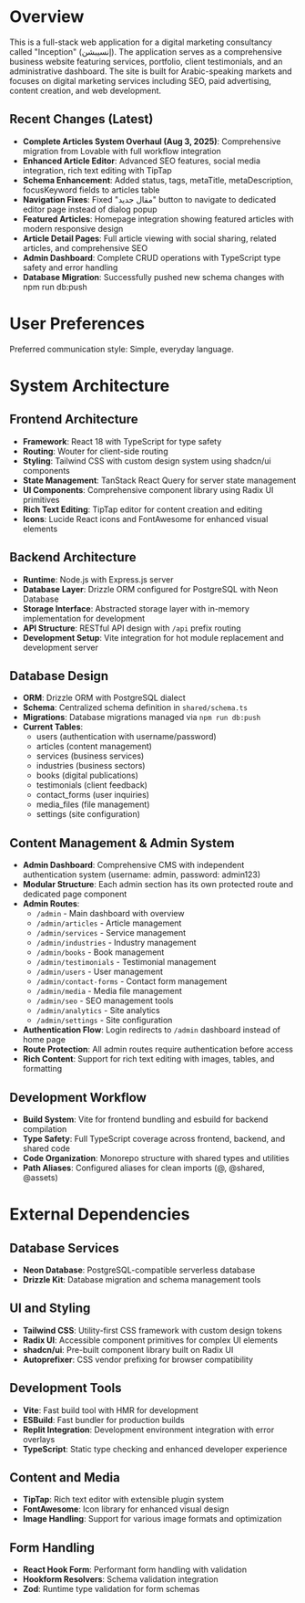 # Overview

This is a full-stack web application for a digital marketing consultancy called "Inception" (إنسيبشن). The application serves as a comprehensive business website featuring services, portfolio, client testimonials, and an administrative dashboard. The site is built for Arabic-speaking markets and focuses on digital marketing services including SEO, paid advertising, content creation, and web development.

## Recent Changes (Latest)
- **Complete Articles System Overhaul (Aug 3, 2025)**: Comprehensive migration from Lovable with full workflow integration
- **Enhanced Article Editor**: Advanced SEO features, social media integration, rich text editing with TipTap
- **Schema Enhancement**: Added status, tags, metaTitle, metaDescription, focusKeyword fields to articles table
- **Navigation Fixes**: Fixed "مقال جديد" button to navigate to dedicated editor page instead of dialog popup
- **Featured Articles**: Homepage integration showing featured articles with modern responsive design
- **Article Detail Pages**: Full article viewing with social sharing, related articles, and comprehensive SEO
- **Admin Dashboard**: Complete CRUD operations with TypeScript type safety and error handling
- **Database Migration**: Successfully pushed new schema changes with npm run db:push

# User Preferences

Preferred communication style: Simple, everyday language.

# System Architecture

## Frontend Architecture
- **Framework**: React 18 with TypeScript for type safety
- **Routing**: Wouter for client-side routing
- **Styling**: Tailwind CSS with custom design system using shadcn/ui components
- **State Management**: TanStack React Query for server state management
- **UI Components**: Comprehensive component library using Radix UI primitives
- **Rich Text Editing**: TipTap editor for content creation and editing
- **Icons**: Lucide React icons and FontAwesome for enhanced visual elements

## Backend Architecture
- **Runtime**: Node.js with Express.js server
- **Database Layer**: Drizzle ORM configured for PostgreSQL with Neon Database
- **Storage Interface**: Abstracted storage layer with in-memory implementation for development
- **API Structure**: RESTful API design with `/api` prefix routing
- **Development Setup**: Vite integration for hot module replacement and development server

## Database Design
- **ORM**: Drizzle ORM with PostgreSQL dialect
- **Schema**: Centralized schema definition in `shared/schema.ts`
- **Migrations**: Database migrations managed via `npm run db:push`
- **Current Tables**: 
  - users (authentication with username/password)
  - articles (content management)
  - services (business services)
  - industries (business sectors)
  - books (digital publications)
  - testimonials (client feedback)
  - contact_forms (user inquiries)
  - media_files (file management)
  - settings (site configuration)

## Content Management & Admin System
- **Admin Dashboard**: Comprehensive CMS with independent authentication system (username: admin, password: admin123)
- **Modular Structure**: Each admin section has its own protected route and dedicated page component
- **Admin Routes**: 
  - `/admin` - Main dashboard with overview
  - `/admin/articles` - Article management
  - `/admin/services` - Service management  
  - `/admin/industries` - Industry management
  - `/admin/books` - Book management
  - `/admin/testimonials` - Testimonial management
  - `/admin/users` - User management
  - `/admin/contact-forms` - Contact form management
  - `/admin/media` - Media file management
  - `/admin/seo` - SEO management tools
  - `/admin/analytics` - Site analytics
  - `/admin/settings` - Site configuration
- **Authentication Flow**: Login redirects to `/admin` dashboard instead of home page
- **Route Protection**: All admin routes require authentication before access
- **Rich Content**: Support for rich text editing with images, tables, and formatting

## Development Workflow
- **Build System**: Vite for frontend bundling and esbuild for backend compilation
- **Type Safety**: Full TypeScript coverage across frontend, backend, and shared code
- **Code Organization**: Monorepo structure with shared types and utilities
- **Path Aliases**: Configured aliases for clean imports (@, @shared, @assets)

# External Dependencies

## Database Services
- **Neon Database**: PostgreSQL-compatible serverless database
- **Drizzle Kit**: Database migration and schema management tools

## UI and Styling
- **Tailwind CSS**: Utility-first CSS framework with custom design tokens
- **Radix UI**: Accessible component primitives for complex UI elements
- **shadcn/ui**: Pre-built component library built on Radix UI
- **Autoprefixer**: CSS vendor prefixing for browser compatibility

## Development Tools
- **Vite**: Fast build tool with HMR for development
- **ESBuild**: Fast bundler for production builds
- **Replit Integration**: Development environment integration with error overlays
- **TypeScript**: Static type checking and enhanced developer experience

## Content and Media
- **TipTap**: Rich text editor with extensible plugin system
- **FontAwesome**: Icon library for enhanced visual design
- **Image Handling**: Support for various image formats and optimization

## Form Handling
- **React Hook Form**: Performant form handling with validation
- **Hookform Resolvers**: Schema validation integration
- **Zod**: Runtime type validation for form schemas